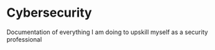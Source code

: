 # Cybersecurity
Documentation of everything I am doing to upskill myself as a security professional
